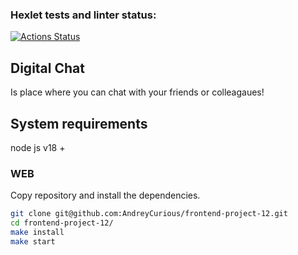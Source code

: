 ### Hexlet tests and linter status:
[![Actions Status](https://github.com/AndreyCurious/frontend-project-12/workflows/hexlet-check/badge.svg)](https://github.com/AndreyCurious/frontend-project-12/actions)

## Digital Chat 
Is place where you can chat with your friends or colleagaues!

## System requirements
node  js v18 +

### WEB 

Copy repository and install the dependencies.

```sh
git clone git@github.com:AndreyCurious/frontend-project-12.git
cd frontend-project-12/
make install
make start
```